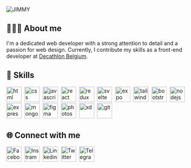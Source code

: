 ![JIMMY](https://cutt.ly/fwtasQTB)

## 👨🏽‍💻 About me
I'm a dedicated web developer with a strong attention to detail and a passion for web design. Currently, I contribute my skills
as a front-end developer at [Decathlon Belgium](https://www.decathlon.be/fr/).

## 🎯 Skills
<p align="left">
    <a href="https://www.w3schools.com/html/" target="_blank"><img src="https://cutt.ly/Lwtawbfv" alt="html" height="40" /></a>&nbsp;
    <a href="https://www.w3schools.com/css/" target="_blank"><img src="https://cutt.ly/FwtawYJt" alt="css" height="40" /></a>&nbsp;
    <a href="https://www.w3schools.com/js/" target="_blank"><img src="https://cutt.ly/5wtawG81" alt="javascript" height="40" /></a>&nbsp;
    <a href="https://react.dev/" target="_blank"><img src="https://cutt.ly/Gwtaek25" alt="react" height="40" /></a>&nbsp;
    <a href="https://redux.js.org/" target="_blank"><img src="https://cutt.ly/fwtaemUh" alt="redux" height="40" /></a>&nbsp;
    <a href="https://svelte.dev/" target="_blank"><img src="https://cutt.ly/nwtaeYgQ" alt="svelte" height="40" /></a>&nbsp;
    <a href="https://docs.expo.dev/" target="_blank"><img src="https://cutt.ly/YwtaeHqN" alt="expo" height="40" /></a>&nbsp;
    <a href="https://tailwindcss.com/" target="_blank"><img src="https://cutt.ly/Mwtdr2RK" alt="tailwind" height="40" /></a>&nbsp;
    <a href="https://getbootstrap.com/" target="_blank"><img src="https://cutt.ly/Owtae1UX" alt="bootstrap" height="40" /></a>&nbsp;
    <a href="https://nodejs.org/en" target="_blank"><img src="https://cutt.ly/hwtae8Bw" alt="nodejs" height="40" /></a>&nbsp;
    <a href="https://expressjs.com/" target="_blank"><img src="https://cutt.ly/twtarurQ" alt="express" height="40" /></a>&nbsp;
    <a href="https://www.mongodb.com/" target="_blank"><img src="https://cutt.ly/iwtarsPt" alt="mongodb" height="40" /></a>&nbsp;
    <a href="https://www.figma.com/" target="_blank"><img src="https://cutt.ly/DwtarjEk" alt="figma" height="40" /></a>&nbsp;
    <a href="https://www.adobe.com/be_fr/products/photoshop/landpb.html" target="_blank"><img src="https://cutt.ly/Dwtarcp4" alt="photoshop" height="40" /></a>&nbsp;
    <a href="https://helpx.adobe.com/be_fr/xd/get-started.html" target="_blank"><img src="https://cutt.ly/ywtarnMI" alt="xd" height="40" /></a>&nbsp;
    <a href="https://git-scm.com/" target="_blank"><img src="https://cutt.ly/ewtarYKQ" alt="git" height="40" /></a>&nbsp;
</p>

## 🌐 Connect with me

<p align="left">
    <a href="https://www.facebook.com/jimmycabuy/" target="_blank"><img src="https://cutt.ly/DwtarDNh" alt="Facebook" height="40" /></a>&nbsp;
    <a href="https://www.instagram.com/jimmycabuy/" target="_blank"><img src="https://cutt.ly/0wtarZA9" alt="Instram" height="40" /></a>&nbsp;
    <a href="https://www.linkedin.com/in/jimmycabuy/" target="_blank"><img src="https://cutt.ly/Cwtar0sf" alt="Linkedin" height="40" /></a>&nbsp;
    <a href="https://www.twitter.com/jimmycabuy/" target="_blank"><img src="https://cutt.ly/Ewtar4jj" alt="Twitter" height="40" /></a>&nbsp;
    <a href="https://t.me/jimmycabuy/" target="_blank"><img src="https://cutt.ly/Kwtaty6R" alt="Telegram" height="40" /></a>&nbsp;
</p>
